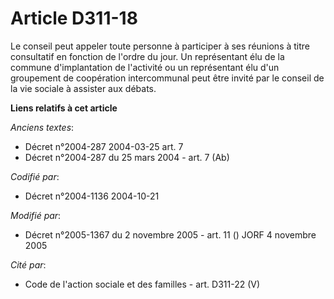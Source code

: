 # Article D311-18

Le conseil peut appeler toute personne à participer à ses réunions à titre consultatif en fonction de l'ordre du jour. Un
représentant élu de la commune d'implantation de l'activité ou un représentant élu d'un groupement de coopération
intercommunal peut être invité par le conseil de la vie sociale à assister aux débats.

**Liens relatifs à cet article**

_Anciens textes_:

  - Décret n°2004-287 2004-03-25 art. 7
  - Décret n°2004-287 du 25 mars 2004 - art. 7 (Ab)

_Codifié par_:

  - Décret n°2004-1136 2004-10-21

_Modifié par_:

  - Décret n°2005-1367 du 2 novembre 2005 - art. 11 () JORF 4 novembre 2005

_Cité par_:

  - Code de l'action sociale et des familles - art. D311-22 (V)
